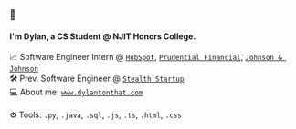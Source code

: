 ### 👋  
#### I'm Dylan, a CS Student @ NJIT Honors College.  
📈 Software Engineer Intern @ [`HubSpot`](https://www.hubspot.com), [`Prudential Financial`](https://www.prudential.com), [`Johnson & Johnson`](https://www.jnj.com/medtech)<br> 
🛠️ Prev. Software Engineer @ [`Stealth Startup`](https://en.wikipedia.org/wiki/Stealth_startup)<br> 
💻 About me: <a href="https://www.dylantonthat.com">`www.dylantonthat.com`</a><br>  
⚙️ Tools: `.py`, `.java`, `.sql`, `.js`, `.ts`, `.html`, `.css`
